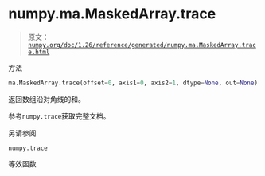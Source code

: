 # numpy.ma.MaskedArray.trace

> 原文：[`numpy.org/doc/1.26/reference/generated/numpy.ma.MaskedArray.trace.html`](https://numpy.org/doc/1.26/reference/generated/numpy.ma.MaskedArray.trace.html)

方法

```py
ma.MaskedArray.trace(offset=0, axis1=0, axis2=1, dtype=None, out=None)
```

返回数组沿对角线的和。

参考`numpy.trace`获取完整文档。

另请参阅

`numpy.trace`

等效函数
